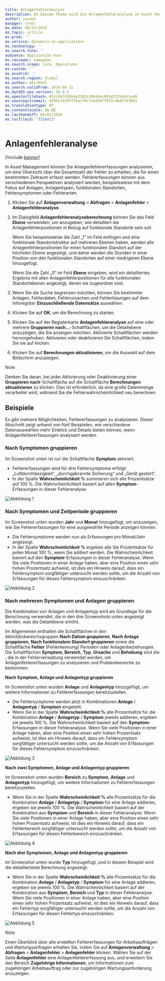 ```yaml
---
title: Anlagenfehleranalyse
description: In diesem Thema wird die Anlagenfehleranalyse in Asset Management erläutert.
author: josaw1
manager: tfehr
ms.date: 08/23/2019
ms.topic: article
ms.prod: ''
ms.service: dynamics-ax-applications
ms.technology: ''
ms.search.form: ''
audience: Application User
ms.reviewer: kamaybac
ms.search.scope: Core, Operations
ms.custom: ''
ms.assetid: ''
ms.search.region: Global
ms.author: mkirknel
ms.search.validFrom: 2019-08-31
ms.dyn365.ops.version: 10.0.5
ms.openlocfilehash: 67ccbb742bb4e2283c30b4dec055d137b4a51e40
ms.sourcegitcommit: 4f9912439ff78acf0c754d5bff972c4b85763093
ms.translationtype: HT
ms.contentlocale: de-DE
ms.lasthandoff: 04/02/2020
ms.locfileid: "3216412"
---
```

# <a name="asset-fault-analysis"></a>Anlagenfehleranalyse

[!include [banner](../../includes/banner.md)]

 

In Asset Management können Sie Anlagenfehlererfassungen analysieren, um eine Übersicht über die Gesamtzahl der Fehler zu erhalten, die für einen bestimmten Zeitraum erfasst werden. Fehlererfassungen können aus verschiedenen Perspektiven analysiert werden, beispielsweise mit dem Fokus auf Anlagen, Anlagentypen, funktionalen Standorten, Fehlersymptomen oder Fehlerarten.

1. Klicken Sie auf **Anlagenverwaltung** > **Abfragen** > **Anlagenfehler** > **Anlagenfehleranalyse**.

2. Im Dialogfeld **Anlagenfehleranalyseberechnung** können Sie das Feld **Ebene** verwenden, um anzugeben, wie detailliert die Anlagenfehlerpositionen in Bezug auf funktionale Standorte sein soll. 

    Wenn Sie beispielsweise die Zahl „1“ im Feld einfügen und eine funktionale Standortstruktur auf mehreren Ebenen haben, werden alle Anlagenfehlerpositionen für einen funktionalen Standort auf der höchsten Ebene angezeigt, und daher werden die Stunden in einer Position von den funktionalen Standorten auf einer niedrigeren Ebene hinzugefügt. 
        
    Wenn Sie die Zahl „0“ im Feld **Ebene** eingeben, wird ein detailliertes Ergebnis mit allen Anlagenfehlerpositionen für alle funktionalen Standortebenen angezeigt, denen sie zugeordnet sind.

3. Wenn Sie die Suche begrenzen möchten, können Sie bestimmte Anlagen, Fehlerdaten, Fehlerursachen und Fehlerlösungen auf dem Inforegister **Einzuschließende Datensätze** auswählen.

4. Klicken Sie auf **OK**, um die Berechnung zu starten.

5. Klicken Sie auf der Registerkarte **Anlagenfehleranalyse** auf eine oder mehrere **Gruppieren nach…**-Schaltflächen, um die Detailebene anzuzeigen, die Sie anzeigen möchten. Aktivierte Schaltflächen werden hervorgehoben. Aktivieren oder deaktivieren Sie Schaltflächen, indem Sie sie auf klicken.

6. Klicken Sie auf **Berechnungen aktualisieren**, um die Auswahl auf dem Bildschirm anzuzeigen. 

>[!NOTE]
>Denken Sie daran, bei jeder Aktivierung oder Deaktivierung einer **Gruppieren nach**-Schaltfläche auf die Schaltfläche **Berechnungen aktualisieren** zu klicken. Dies ist erforderlich, da eine große Datenmenge verarbeitet wird, während Sie die Fehlerwahrscheinlichkeit neu berechnen.

## <a name="examples"></a>Beispiele

Es gibt mehrere Möglichkeiten, Fehlererfassungen zu analysieren. Dieser Abschnitt zeigt anhand von fünf Beispielen, wie verschiedene Datenauswahlen mehr Einblick und Details bieten können, wenn Anlagenfehlererfassungen analysiert werden.

### <a name="group-by-symptoms"></a>Nach Symptomen gruppieren

Im Screenshot unten ist nur die Schaltfläche **Symptom** aktiviert.

- Fehlererfassungen sind für drei Fehlersymptome erfolgt: „Luftdurchlässigkeit“, „durchgebrannte Sicherung“ und „Gerät gestört“.  
- In der Spalte **Wahrscheinlichkeit %** summieren sich alle Prozentsätze auf 100 %. Die Wahrscheinlichkeit basiert auf allen **Symptom**-Erfassungen in dieser Fehleranalyse.

![Abbildung 1](media/06-controlling-and-reporting.png)

### <a name="group-by-symptoms-and-time-period"></a>Nach Symptomen und Zeitperiode gruppieren

Im Screenshot unten wurden **Jahr** und **Monat** hinzugefügt, um anzuzeigen, wie Sie Fehlererfassungen für eine ausgewählte Periode anzeigen können.

- Die Fehlersymptome werden nun als Erfassungen pro Monat/Jahr angezeigt.  
- In der Spalte **Wahrscheinlichkeit %** ergeben alle Sie Prozentsätze für jeden Monat 100 %, wenn Sie addiert werden. Die Wahrscheinlichkeit basiert auf den **Symptom**-Erfassungen in dieser Fehleranalyse. Wenn Sie viele Positionen in einer Anlage haben, aber eine Position einen sehr hohen Prozentsatz aufweist, ist dies ein Hinweis darauf, dass ein Fehlersymptom sorgfältiger untersucht werden sollte, um die Anzahl von Erfassungen für dieses Fehlersymptom einzuschränken.

![Abbildung 2](media/07-controlling-and-reporting.png)

### <a name="group-by-multiple-symptoms-and-assets"></a>Nach mehreren Symptomen und Anlagen gruppieren

Die Kombination von Anlagen und Anlagentyp wird als Grundlage für die Berechnung verwendet, die in den drei Screenshots unten angezeigt werden, was die Detailebene erhöht.  

Im Allgemeinen enthalten die Schaltflächen in den Aktivitätsbereichsgruppen **Nach Datum gruppieren**, **Nach Anlage gruppieren**, **Nach funktionalem Standort gruppieren** sowie die Schaltfläche **Fehler** (Fehlerkennung) Perioden oder Anlagenbeziehungen. Die Schaltflächen **Symptom**, **Bereich**, **Typ**, **Ursache** und **Behebung** sind die , die in der Fehlerverwaltung verwendet werden, um Anlagenfehlererfassungen zu analysieren und Problembereiche zu bestimmen.  

**Nach Symptom, Anlage und Anlagentyp gruppieren**

Im Screenshot unten wurden **Anlage** und **Anlagentyp** hinzugefügt, um weitere Informationen zu Fehlererfassungen bereitzustellen.

- Die Fehlersymptome werden jetzt in Kombinationen **Anlage** / **Anlagentyp** / **Symptom** eingeteilt.  
- Wenn Sie in der Spalte **Wahrscheinlichkeit %** alle Prozentsätze für die Kombination **Anlage** / **Anlagetyp** / **Symptom** jeweils addieren, ergeben sie jeweils 100 %. Die Wahrscheinlichkeit basiert auf den **Symptom**-Erfassungen in dieser Fehleranalyse. Wenn Sie viele Positionen in einer Anlage haben, aber eine Position einen sehr hohen Prozentsatz aufweist, ist dies ein Hinweis darauf, dass ein Fehlersymptom sorgfältiger untersucht werden sollte, um die Anzahl von Erfassungen für dieses Fehlersymptom einzuschränken.

![Abbildung 3](media/08-controlling-and-reporting.png)

**Nach zwei Symptomen, Anlage und Anlagentyp gruppieren**

Im Screenshot unten wurden **Bereich** zu **Symptom**, **Anlage** und **Anlagentyp** hinzugefügt, um weitere Informationen zu Fehlererfassungen bereitzustellen.

- Wenn Sie in der Spalte **Wahrscheinlichkeit %** alle Prozentsätze für die Kombination **Anlage** / **Anlagetyp** / **Symptom** für eine Anlage addieren, ergeben sie jeweils 100 %. Die Wahrscheinlichkeit basiert auf der Kombination aus **Symptom** und **Bereich** in dieser Fehleranalyse. Wenn Sie viele Positionen in einer Anlage haben, aber eine Position einen sehr hohen Prozentsatz aufweist, ist dies ein Hinweis darauf, dass ein Fehlerbereich sorgfältiger untersucht werden sollte, um die Anzahl von Erfassungen für diesen Fehlerbereich einzuschränken.  

![Abbildung 4](media/09-controlling-and-reporting.png)

**Nach drei Symptomen, Anlage und Anlagentyp gruppieren**

Im Screenshot unten wurde **Typ** hinzugefügt, und in diesem Beispiel wird die detaillierteste Berechnung angezeigt.
 
- Wenn Sie in der Spalte **Wahrscheinlichkeit %** alle Prozentsätze für die Kombination **Anlage** / **Anlagetyp** / **Symptom** für eine Anlage addieren, ergeben sie jeweils 100 %. Die Wahrscheinlichkeit basiert auf der Kombination aus **Symptom**, **Bereich** und **Typ** in dieser Fehleranalyse. Wenn Sie viele Positionen in einer Anlage haben, aber eine Position einen sehr hohen Prozentsatz aufweist, ist dies ein Hinweis darauf, dass ein Fehlertyp sorgfältiger untersucht werden sollte, um die Anzahl von Erfassungen für diesen Fehlertyp einzuschränken.

![Abbildung 5](media/10-controlling-and-reporting.png)


>[!NOTE]
>Einen Überblick über alle erstellten Fehlererfassungen für Arbeitsaufträgen und Wartungsanfragen erhalten Sie, indem Sie auf **Anlagenverwaltung** > **Abfragen** > **Anlagenfehler** > **Anlagenfehler** klicken. Wählen Sie auf der Seite **Anlagenfehler** eine Anlagenfehlererfassung aus, und erweitern Sie den Bereich **Zugehörige Informationen**, um Informationen zum zugehörigen Arbeitsauftrag oder zur zugehörigen Wartungsanforderung anzuzeigen.

